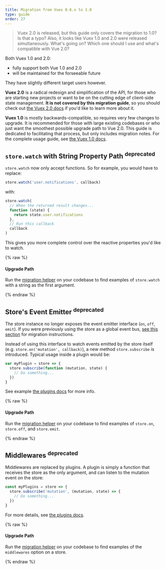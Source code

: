 ```yaml
---
title: Migration from Vuex 0.6.x to 1.0
type: guide
order: 27
---
```


> Vuex 2.0 is released, but this guide only covers the migration to 1.0? Is that a typo? Also, it looks like Vuex 1.0 and 2.0 were released simultaneously. What's going on? Which one should I use and what's compatible with Vue 2.0?

Both Vuex 1.0 and 2.0:

- fully support both Vue 1.0 and 2.0
- will be maintained for the forseeable future

They have slightly different target users however.

__Vuex 2.0__ is a radical redesign and simplification of the API, for those who are starting new projects or want to be on the cutting edge of client-side state management. __It is not covered by this migration guide__, so you should check out [the Vuex 2.0 docs](https://vuex.vuejs.org/en/index.html) if you'd like to learn more about it.

__Vuex 1.0__ is mostly backwards-compatible, so requires very few changes to upgrade. It is recommended for those with large existing codebases or who just want the smoothest possible upgrade path to Vue 2.0. This guide is dedicated to facilitating that process, but only includes migration notes. For the complete usage guide, see [the Vuex 1.0 docs](https://github.com/vuejs/vuex/tree/1.0/docs/en).

## `store.watch` with String Property Path <sup>deprecated</sup>

`store.watch` now only accept functions. So for example, you would have to replace:

``` js
store.watch('user.notifications', callback)
```

with:

``` js
store.watch(
  // When the returned result changes...
  function (state) {
    return state.user.notifications
  },
  // Run this callback
  callback
)
```

This gives you more complete control over the reactive properties you'd like to watch.

{% raw %}
<div class="upgrade-path">
  <h4>Upgrade Path</h4>
  <p>Run the <a href="https://github.com/vuejs/vue-migration-helper">migration helper</a> on your codebase to find examples of <code>store.watch</code> with a string as the first argument.</p>
</div>
{% endraw %}

## Store's Event Emitter <sup>deprecated</sup>

The store instance no longer exposes the event emitter interface (`on`, `off`, `emit`). If you were previously using the store as a global event bus, [see this section](http://vuejs.org/guide/migration.html#dispatch-and-broadcast-deprecated) for migration instructions.

Instead of using this interface to watch events emitted by the store itself (e.g. `store.on('mutation', callback)`), a new method `store.subscribe` is introduced. Typical usage inside a plugin would be:

``` js
var myPlugin = store => {
  store.subscribe(function (mutation, state) {
    // Do something...
  })
}

```

See example [the plugins docs](https://github.com/vuejs/vuex/blob/1.0/docs/en/plugins.md) for more info.

{% raw %}
<div class="upgrade-path">
  <h4>Upgrade Path</h4>
  <p>Run the <a href="https://github.com/vuejs/vue-migration-helper">migration helper</a> on your codebase to find examples of <code>store.on</code>, <code>store.off</code>, and <code>store.emit</code>.</p>
</div>
{% endraw %}

## Middlewares <sup>deprecated</sup>

Middlewares are replaced by plugins. A plugin is simply a function that receives the store as the only argument, and can listen to the mutation event on the store:

``` js
const myPlugins = store => {
  store.subscribe('mutation', (mutation, state) => {
    // Do something...
  })
}
```

For more details, see [the plugins docs](https://github.com/vuejs/vuex/blob/1.0/docs/en/plugins.md).

{% raw %}
<div class="upgrade-path">
  <h4>Upgrade Path</h4>
  <p>Run the <a href="https://github.com/vuejs/vue-migration-helper">migration helper</a> on your codebase to find examples of the <code>middlewares</code> option on a store.</p>
</div>
{% endraw %}
